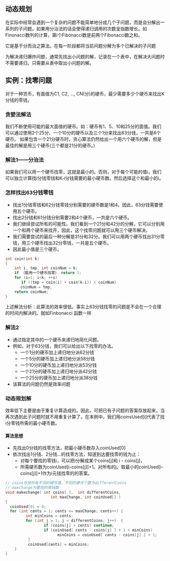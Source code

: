 ## 动态规划

在实际中经常会遇到一个复杂的问题不能简单地分成几个子问题，而是会分解出一系列的子问题。如果用分治法的话会使得递归调用的次数呈指数增长。如Finonacci数列的计算，第i个Fibonacci数是前两个Fibonacci数之和。

它是基于分而治之算法。在每一阶段都将当前问题分解为多个已解决的子问题

为解决递归爆炸问题，通常先找出小问题的解，记录在一个表中，在解决大问题时不需要递归，只需要从表中取出小问题的解。

## 实例：找零问题

对于一种货币，有面值为C1, C2, …, CN(分)的硬币，最少需要多少个硬币来找出K分钱的零钱。

### 贪婪法解法

我们不断使用可能的最大面值的硬币。如：硬币有1、5、10和25分的面值。我们可以通过使用2个25分、一个10分的硬币以及三个1分来找出63分钱，一共是6个硬币。 如果包含一个21分硬币时，贪心算法仍然给出一个用六个硬币的解，但是最佳的解是用三个硬币(三个都是21分的硬币。) 

### 解法1——分治法

如果我们可以用一个硬币找零，这就是最小的。否则，对于每个可能的值i，我们可以独立计算找i分钱零钱和K-i分钱需要的最小硬币数。然后选择这个和最小的i。 

### 怎样找出63分钱零钱

- 找出1分钱零钱和62分钱零钱分别需要的硬币数是1和4。因此，63分钱需要使用五个硬币。
- 找出2分钱和61分钱分别需要2和4个硬币，一共是六个硬币。
- 我们继续尝试所有的可能性。我们看到一个21分和42分的分解，它可以分别用一个和两个硬币来找开，因此，这个找零问题就可以用三个硬币解决。
- 我们需要尝试的最后一种分解是31分和32分。我们可以用两个硬币找出31分零钱，用三个硬币找出32分零钱，一共是五个硬币。
- 因此最小值是三个硬币。

```c++
int coin(int k)
{  
  	int i, tmp, int coinNum = k;
    if （能用一个硬币找零） return 1;
    for (i=1; i<k; ++i) 
       if ((tmp = coin(i) + coin(k-i)) < coinNum) 
　　　　coinNum = tmp;
    return coinNum;
}
```

上述解法分析：此算法的效率很低。事实上63分钱找零的问题是不会在一个合理的时间内解决的。就如Finbonacci 函数一样

### 解法2

- 通过指定其中的一个硬币来递归地简化问题。
- 例如，对于63分钱，我们可以给出以下找零的办法。
  - 一个1分的硬币加上递归地分派62分钱
  - 一个5分的硬币加上递归地分派58分钱
  - 一个10分的硬币加上递归地分派53分钱
  - 一个21分的硬币加上递归地分派42分钱
  - 一个25分的硬币加上递归地分派38分钱
- 该算法的问题仍然是效率问题

### 动态规划解

效率低下主要是由于重复计算造成的。因此，可把已有子问题的答案存放起来，当再次遇到此子问题时就不用重复计算了。在本例中，我们用coinsUsed[i]代表了找i分零钱所需的最小硬币数。

#### 算法思想

- 先找出0分钱的找零方法，把最小硬币数存入coinUsed[0] 
- 依次找出1分钱、2分钱…的找零方法，知道到达要找零的钱为止：
  - 对每个要找的零钱i，可以把i分解成某个coins[j]和 i - coins[j]，
  - 所需硬币数为coinUsed[i-coins[j]]+1。对所有的j，取最小的coinUsed[i-coins[j]]+1作为i元钱找零的的答案。 

```c++
// coins存放所有不同的硬币值，不同的硬币个数为differentCoins
// maxChange为要找的零钱数
void makechange( int coins[ ],  int differentCoins, 
                    int maxChange, int coinUsed[] )
{ 
  coinUsed[0] = 0; 
  for (int cents = 1; cents <= maxChange; cents++) {
         int minCoins = cents; 
         for (int j = 1; j < differentCoins; j++)  { 
                 if (coins[j] > cents) continue; 
                 if (coinUsed[ cents - coins[j] ] + 1 < minCoins) 
                       minCoins = coinUsed[ cents - coins[j] ] + 1;                   
          }
          coinUsed[cents] = minCoins; 
    }
} 
```